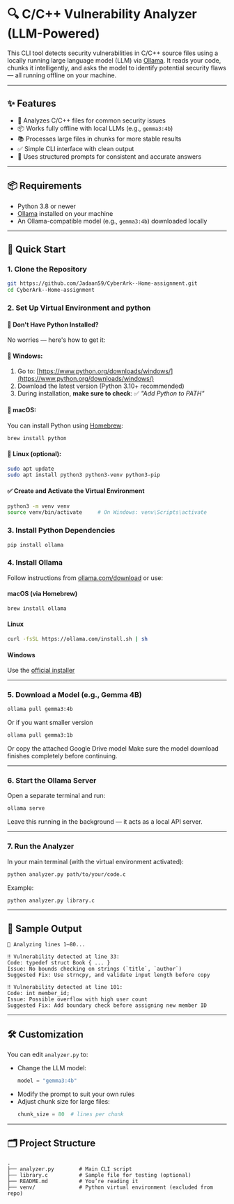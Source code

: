 # 🔍 C/C++ Vulnerability Analyzer (LLM-Powered)

This CLI tool detects security vulnerabilities in C/C++ source files using a locally running large language model (LLM) via [Ollama](https://ollama.com). It reads your code, chunks it intelligently, and asks the model to identify potential security flaws — all running offline on your machine.

---

## ✨ Features

- 🔐 Analyzes C/C++ files for common security issues
- 📦 Works fully offline with local LLMs (e.g., `gemma3:4b`)
- 📚 Processes large files in chunks for more stable results
- ✅ Simple CLI interface with clean output
- 💬 Uses structured prompts for consistent and accurate answers

---

## 📦 Requirements

- Python 3.8 or newer
- [Ollama](https://ollama.com) installed on your machine
- An Ollama-compatible model (e.g., `gemma3:4b`) downloaded locally

---

## 🚀 Quick Start

### 1. Clone the Repository

```bash
git https://github.com/Jadaan59/CyberArk--Home-assignment.git
cd CyberArk--Home-assignment
```

### 2. Set Up Virtual Environment and python

#### 🐍 Don't Have Python Installed?

No worries — here's how to get it:

#### 🔸 Windows:
1. Go to: [https://www.python.org/downloads/windows/](https://www.python.org/downloads/windows/)
2. Download the latest version (Python 3.10+ recommended)
3. During installation, **make sure to check**: ✅ *"Add Python to PATH"*

#### 🔸 macOS:
You can install Python using [Homebrew](https://brew.sh):
```bash
brew install python
````

#### 🔸 Linux (optional):
```bash
sudo apt update
sudo apt install python3 python3-venv python3-pip
```
#### ✅ Create and Activate the Virtual Environment
```bash
python3 -m venv venv
source venv/bin/activate     # On Windows: venv\Scripts\activate
```

### 3. Install Python Dependencies

```bash
pip install ollama
```

### 4. Install Ollama

Follow instructions from [ollama.com/download](https://ollama.com/download) or use:

#### macOS (via Homebrew)
```bash
brew install ollama
```

#### Linux
```bash
curl -fsSL https://ollama.com/install.sh | sh
```

#### Windows
Use the [official installer](https://ollama.com/download)

---

### 5. Download a Model (e.g., Gemma 4B)

```bash
ollama pull gemma3:4b
```
Or if you want smaller version 
```bash
ollama pull gemma3:1b
```
Or copy the attached Google Drive model
Make sure the model download finishes completely before continuing.

---

### 6. Start the Ollama Server

Open a separate terminal and run:

```bash
ollama serve
```

Leave this running in the background — it acts as a local API server.

---

### 7. Run the Analyzer

In your main terminal (with the virtual environment activated):

```bash
python analyzer.py path/to/your/code.c
```

Example:

```bash
python analyzer.py library.c
```

---

## 🧠 Sample Output

```text
🔎 Analyzing lines 1–80...

‼️ Vulnerability detected at line 33:
Code: typedef struct Book { ... }
Issue: No bounds checking on strings (`title`, `author`)
Suggested Fix: Use strncpy, and validate input length before copy

‼️ Vulnerability detected at line 101:
Code: int member_id;
Issue: Possible overflow with high user count
Suggested Fix: Add boundary check before assigning new member ID
```

---

## 🛠 Customization

You can edit `analyzer.py` to:

- Change the LLM model:
  ```python
  model = "gemma3:4b"
  ```
- Modify the prompt to suit your own rules
- Adjust chunk size for large files:
  ```python
  chunk_size = 80  # lines per chunk
  ```

---

## 🗂 Project Structure

```
.
├── analyzer.py        # Main CLI script
├── library.c          # Sample file for testing (optional)
├── README.md          # You’re reading it
├── venv/              # Python virtual environment (excluded from repo)
```
